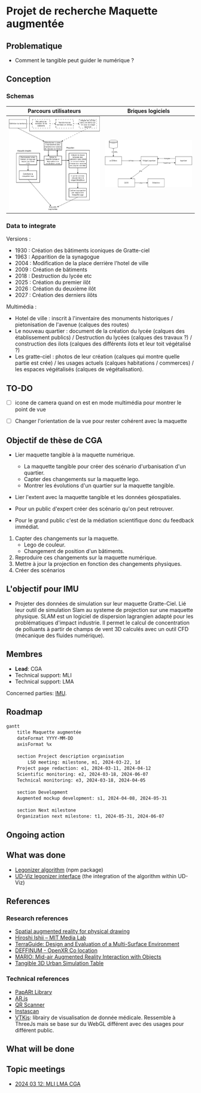 # Projet de recherche Maquette augmentée

## Problematique
- Comment le tangible peut guider le numérique ? 

## Conception
### Schemas
|Parcours utilisateurs | Briques logiciels|
|---|---|
|![](./users-schema.drawio.png)|![](./software-bricks.drawio.png)|

### Data to integrate
Versions :
- 1930 : Création des bâtiments iconiques de Gratte-ciel
- 1963 : Apparition de la synagogue
- 2004 : Modification de la place derrière l'hotel de ville
- 2009 : Création de bâtiments
- 2018 : Destruction du lycée etc
- 2025 : Création du premier ilôt
- 2026 : Création du deuxième ilôt
- 2027 : Création des derniers ilôts

Multimédia :
- Hotel de ville : inscrit à l'inventaire des monuments historiques / pietonisation de l'avenue (calques des routes)
- Le nouveau quartier : document de la création du lycée (calques des établissement publics) / Destruction du lycées (calques des travaux ?) / construction des ilots (calques des différents ilots et leur toit végétalisé ?) 
- Les gratte-ciel : photos de leur création (calques qui montre quelle partie est crée) / les usages actuels (calques habitations / commerces) / les espaces végétalisés (calques de végétalisation).

<!-- ### Données de simulation: LMA (D)
 Veille sur les types de données utilisés par les outils de visualisations de simulation. Une passerelle entre py3dtilers et ces outils peut être créée. Les outils de visualisation sont VTK, ParaView et SLAM. VTK a une adaptation js qui peut être le lien avec le 3DTiles. ParaView et SLAM sont des logiciels écrit en C/C++, le lien avec les technologies web est plus complexe à faire. Ils utilisent des types de formats de simulations qui peuvent être transformé dans des formats plus adapté pour les librairie. -->

<!-- ### Veille AR/VR en JavaScript: MLI (D)
Une amélioration du dispositif de maquette augmentée est envisagée en utilisant de la réalité augmentée ou de la réalité virtuelle. Cette augmentation permet d'ajouter plus d'information à la maquette urbaine, tel que des données de simulation 3D qui ont besoin d'une visualisation dans l'espace 3D. L'objectif est de faire une veille sur les technologies existantes sur la visualisation AR et VR dans un contexte web. Le contexte web est necessaire pour une intégration avec la librairie de visualisation de donnée géospatiale itowns. Il facilitera l'intéraction entre la maquette physique et numérique.

### Lier maquette tangible et numérique: MLI-LMA-CGA (D)
La maquette augmentée est composé de la maquette physique sur laquelle nous projetons de la donnée de calque par dessus pour ajouter plus de contexte au quartier visualisé. Un écran est également placé en amont de la représentation tangible pour apporter d'autres informations sur le territoire. Notre objectif est de lier maquette numérique et maquette tangible afin de créer un outil plus intéractif et impliquer l'utilisateur. Ce lien est imaginé à travers une coupe de la maquette numérique que l'on va ensuite projeté sur la partie tangible. Cette coupe peut être une couche de propagation de fumée d'un incendie à une certaine altitude. Le choix de la coupe est envisagé à travers un slider physique sur la table ou est posé la maquette du territoire. Le slider déplace la coupe sur l'axe z. -->

<!-- ### Rendre visible l'invisible: CGA (R)
- Recherche rendre visible l'invisible avec une veille scientifique [lien de la page projet](./Readme.md). CGA (R) -->
## TO-DO
- [ ] icone de camera quand on est en mode multimédia pour montrer le point de vue
- [ ] Changer l'orientation de la vue pour rester cohérent avec la maquette


## Objectif de thèse de CGA
- Lier maquette tangible à la maquette numérique.  
    - La maquette tangible pour créer des scénario d'urbanisation d'un quartier. 
    - Capter des changements sur la maquette lego.
    - Montrer les évolutions d'un quartier sur la maquette tangible. 

- Lier l'extent avec la maquette tangible et les données géospatiales. 

- Pour un public d'expert créer des scénario qu'on peut retrouver.
- Pour le grand public c'est de la médiation scientifique donc du feedback immédiat. 

1. Capter des changements sur la maquette.
    - Lego de couleur.
    - Changement de position d'un bâtiments.
2. Reproduire ces changements sur la maquette numérique.
3. Mettre à jour la projection en fonction des changements physiques.  
3. Créer des scénarios 

## L'objectif pour IMU
- Projeter des données de simulation sur leur maquette Gratte-Ciel. 
Lié leur outil de simulation Slam au systeme de projection sur une maquette physique. 
SLAM est un logiciel de dispersion lagrangien adapté pour les problématiques d'impact industrie. Il permet le calcul de concentration de polluants à partir de champs de vent 3D calculés avec un outil CFD (mécanique des fluides numérique). 

## Membres

- **Lead**: CGA 
- Technical support: MLI
- Technical support: LMA

Concerned parties: [IMU](https://imu.universite-lyon.fr/imu-fr/).

## Roadmap

```mermaid
gantt
	title Maquette augmentée
	dateFormat YYYY-MM-DD
    axisFormat %x

	section Project description organisation
    	LSO meeting: milestone, m1, 2024-03-22, 1d
	Project page redaction: e1, 2024-03-11, 2024-04-12
	Scientific monitoring: e2, 2024-03-18, 2024-06-07
	Technical monitoring: e3, 2024-03-18, 2024-04-05
    
	section Development
   	Augmented mockup development: s1, 2024-04-08, 2024-05-31

	section Next milestone
	Organization next milestone: t1, 2024-05-31, 2024-06-07
```

## Ongoing action

## What was done
- [Legonizer algorithm](https://github.com/VCityTeam/Legonizer) (npm package)
- [UD-Viz legonizer interface](https://github.com/VCityTeam/UD-Viz/tree/legonizer) (the integration of the algorithm within UD-Viz)
## References

### Research references
- [Spatial augmented reality for physical drawing](https://theses.hal.science/tel-00935602v2)
- [Hiroshi Ishii – MIT Media Lab](https://www.media.mit.edu/people/ishii/overview/)
- [TerraGuide: Design and Evaluation of a Multi-Surface Environment](https://www.youtube.com/watch?v=iKrPvpeWi_Y)
- [DEFFINUM - OpenXR Co location](https://bookmark-cafoc.gipftlv-bourgogne.fr/portfolios/deffinum/)
- [MARIO: Mid-air Augmented Reality Interaction with Objects](https://www.sciencedirect.com/science/article/abs/pii/S1875952114000433?casa_token=HqHT_A8u874AAAAA:_DxBSwo9ficeuwaiT_hZf7bUhRYQUe0XCjVsS8Ut3vra36VFvvR6KUxwMPGNAP7mryYjWgQtwwvT#f0015)
- [Tangible 3D Urban Simulation Table](https://www.ngv.vic.gov.au/exhibition_post/tangible-3d-urban-simulation-table/)

### Technical references
- [PapARt Library](https://github.com/natar-io/PapARt)
- [AR.js](https://ar-js-org.github.io/AR.js/)
- [QR Scanner](https://github.com/nimiq/qr-scanner)
- [Instascan](https://github.com/schmich/instascan)
- [VTKjs](https://github.com/kitware/vtk-js): librairy de visualisation de donnée médicale. Ressemble à ThreeJs mais se base sur du WebGL différent avec des usages pour différent public. 
## What will be done


## Topic meetings
- [2024 03 12: MLI LMA CGA](./../../../../Topic_Meetings/2024/2024_03_12_MLI_LMA_CGA.md)
